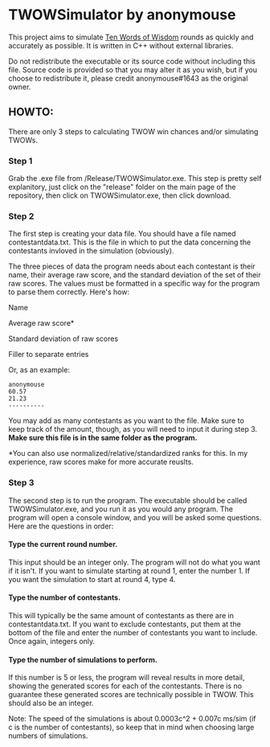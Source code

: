 # TWOWSimulator by anonymouse

This project aims to simulate [Ten Words of Wisdom](https://www.youtube.com/watch?v=S64R-_LVHuY) rounds as quickly and accurately as possible. It is written in C++ without external libraries.

Do not redistribute the executable or its source code without including this file. Source code is provided so that you may alter it as you wish, but if you choose to redistribute it, please credit anonymouse#1643 as the original owner.

## HOWTO:
There are only 3 steps to calculating TWOW win chances and/or simulating TWOWs.

### Step 1
Grab the .exe file from /Release/TWOWSimulator.exe. This step is pretty self explanitory, just click on the "release" folder on the main page of the repository, then click on TWOWSimulator.exe, then click download.

### Step 2

The first step is creating your data file. You should have a file named contestantdata.txt. This is the file in which to put the data concerning the contestants invloved in the simulation (obviously).

The three pieces of data the program needs about each contestant is their name, their average raw score, and the standard deviation of the set of their raw scores. The values must be formatted in a specific way for the program to parse them correctly. Here's how:

Name

Average raw score\*

Standard deviation of raw scores

Filler to separate entries

Or, as an example:

```
anonymouse
60.57
21.23
----------
```

You may add as many contestants as you want to the file. Make sure to keep track of the amount, though, as you will need to input it during step 3. **Make sure this file is in the same folder as the program.**

\*You can also use normalized/relative/standardized ranks for this. In my experience, raw scores make for more accurate reuslts.

### Step 3

The second step is to run the program. The executable should be called TWOWSimulator.exe, and you run it as you would any program. The program will open a console window, and you will be asked some questions. Here are the questions in order:

#### Type the current round number. 
This input should be an integer only. The program will not do what you want if it isn't. If you want to simulate starting at round 1, enter the number 1. If you want the simulation to start at round 4, type 4.

#### Type the number of contestants.
This will typically be the same amount of contestants as there are in contestantdata.txt. If you want to exclude contestants, put them at the bottom of the file and enter the number of contestants you want to include. Once again, integers only.

#### Type the number of simulations to perform.
If this number is 5 or less, the program will reveal results in more detail, showing the generated scores for each of the contestants. There is no guarantee these generated scores are technically possible in TWOW. This should also be an integer.

Note: The speed of the simulations is about 0.0003c^2 + 0.007c ms/sim (if c is the number of contestants), so keep that in mind when choosing large numbers of simulations.